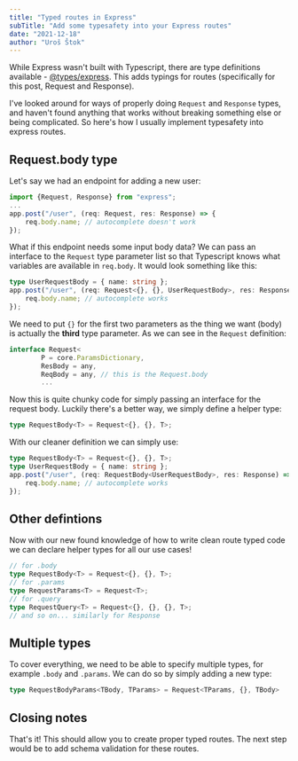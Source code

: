 ```yaml
---
title: "Typed routes in Express"
subTitle: "Add some typesafety into your Express routes"
date: "2021-12-18"
author: "Uroš Štok"
---
```


While Express wasn't built with Typescript, there are type definitions available - [@types/express](https://www.npmjs.com/package/@types/express). This adds typings for routes (specifically for this post, Request and Response).

I've looked around for ways of properly doing `Request` and `Response` types, and haven't found anything that works without breaking something else or being complicated. So here's how I usually implement typesafety into express routes.

## Request.body type

Let's say we had an endpoint for adding a new user:
```ts
import {Request, Response} from "express";
...
app.post("/user", (req: Request, res: Response) => {
    req.body.name; // autocomplete doesn't work
});
```

What if this endpoint needs some input body data? We can pass an interface to the `Request` type parameter list so that Typescript knows what variables are available in `req.body`. It would look something like this:

```ts
type UserRequestBody = { name: string };
app.post("/user", (req: Request<{}, {}, UserRequestBody>, res: Response) => {
    req.body.name; // autocomplete works
});
```
We need to put `{}` for the first two parameters as the thing we want (body) is actually the **third** type parameter. As we can see in the `Request` definition:

```ts
interface Request<
        P = core.ParamsDictionary,
        ResBody = any,
        ReqBody = any, // this is the Request.body
        ...
```

Now this is quite chunky code for simply passing an interface for the request body. Luckily there's a better way, we simply define a helper type:

```ts
type RequestBody<T> = Request<{}, {}, T>;
```

With our cleaner definition we can simply use:

```ts
type RequestBody<T> = Request<{}, {}, T>;
type UserRequestBody = { name: string };
app.post("/user", (req: RequestBody<UserRequestBody>, res: Response) => {
    req.body.name; // autocomplete works
});
```

## Other defintions

Now with our new found knowledge of how to write clean route typed code we can declare helper types for all our use cases!

```ts
// for .body
type RequestBody<T> = Request<{}, {}, T>;
// for .params
type RequestParams<T> = Request<T>;
// for .query
type RequestQuery<T> = Request<{}, {}, {}, T>;
// and so on... similarly for Response
```

## Multiple types

To cover everything, we need to be able to specify multiple types, for example `.body` and `.params`. We can do so by simply adding a new type:

```ts
type RequestBodyParams<TBody, TParams> = Request<TParams, {}, TBody>
```

## Closing notes

That's it! This should allow you to create proper typed routes. The next step would be to add schema validation for these routes.